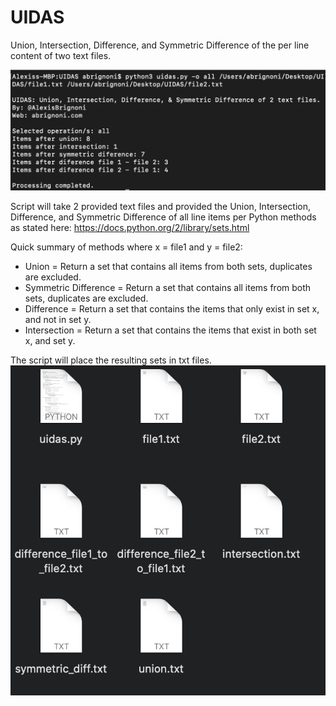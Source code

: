 # UIDAS
Union, Intersection, Difference, and Symmetric Difference of the per line content of two text files.

![alt text](images/1.png "Usage example")

Script will take 2 provided text files and provided the Union, Intersection, Difference, and Symmetric Difference of all line items per Python methods as stated here: https://docs.python.org/2/library/sets.html

Quick summary of methods where x = file1 and y = file2:
* Union = Return a set that contains all items from both sets, duplicates are excluded.
* Symmetric Difference = Return a set that contains all items from both sets, duplicates are excluded.
* Difference = Return a set that contains the items that only exist in set x, and not in set y.
* Intersection = Return a set that contains the items that exist in both set x, and set y.

The script will place the resulting sets in txt files.
![alt text](images/2.png "Results")
